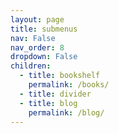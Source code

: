 ```yaml
---
layout: page
title: submenus
nav: False
nav_order: 8
dropdown: False
children:
  - title: bookshelf
    permalink: /books/
  - title: divider
  - title: blog
    permalink: /blog/
---
```


